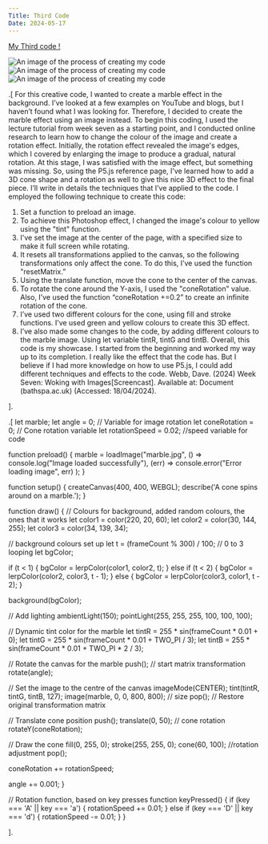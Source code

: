 ```yaml
---
Title: Third Code
Date: 2024-05-17
---
```


[My Third code !](/creativeCoding/thirdcodeoriginal/index.html)


![An image of the process of creating my code](/creativeCoding/imagess/thirdimg.png)
![An image of the process of creating my code](/creativeCoding/imagess/thirdimg2.png)
![An image of the process of creating my code](/creativeCoding/imagess/thirdimg3.png)


.[
For this creative code, I wanted to create a marble effect in the background. I’ve looked at a few examples on YouTube and blogs, but I haven’t found what I was looking for. Therefore, I decided to create the marble effect using an image instead. To begin this coding, I used the lecture tutorial from week seven as a starting point, and I conducted online research to learn how to change the colour of the image and create a rotation effect.
Initially, the rotation effect revealed the image's edges, which I covered by enlarging the image to produce a gradual, natural rotation. At this stage, I was satisfied with the image effect, but something was missing. So, using the P5.js reference page, I’ve learned how to add a 3D cone shape and a rotation as well to give this nice 3D effect to the final piece.
I’ll write in details the techniques that I’ve applied to the code. 
I employed the following technique to create this code:
1.	Set a function to preload an image.
2.	To achieve this Photoshop effect, I changed the image's colour to yellow using the "tint" function.
3.	I've set the image at the center of the page, with a specified size to make it full screen while rotating.
4.	It resets all transformations applied to the canvas, so the following transformations only affect the cone. To do this, I’ve used the function "resetMatrix.”
5.	Using the translate function, move the cone to the center of the canvas.
6.	To rotate the cone around the Y-axis, I used the "coneRotation" value. Also, I’ve used the function “coneRotation +=0.2” to create an infinite rotation of the cone.
7.	I’ve used two different colours for the cone, using fill and stroke functions. I’ve used green and yellow colours to create this 3D effect.
8.	I’ve also made some changes to the code, by adding different colours to the marble image. Using let variable tintR, tintG and tintB.
Overall, this code is my showcase. I started from the beginning and worked my way up to its completion. I really like the effect that the code has. But I believe if I had more knowledge on how to use P5.js, I could add different techniques and effects to the code.
 Webb, Dave. (2024) Week Seven: Woking with Images[Screencast]. Available at: Document (bathspa.ac.uk) (Accessed: 18/04/2024).

].

.[
let marble;
let angle = 0; // Variable for image rotation
let coneRotation = 0; // Cone rotation variable 
let rotationSpeed = 0.02; //speed variable for code 

function preload() {
  marble = loadImage("marble.jpg", 
    () => console.log("Image loaded successfully"),
    (err) => console.error("Error loading image", err)
  );
}

function setup() {
  createCanvas(400, 400, WEBGL);
  describe('A cone spins around on a marble.');
}

function draw() {
  // Colours for background, added random colours, the ones that it works 
  let color1 = color(220, 20, 60); 
  let color2 = color(30, 144, 255); 
  let color3 = color(34, 139, 34); 

  // background colours set up 
  let t = (frameCount % 300) / 100; // 0 to 3 looping 
  let bgColor;

  if (t < 1) {
    bgColor = lerpColor(color1, color2, t);
  } else if (t < 2) {
    bgColor = lerpColor(color2, color3, t - 1);
  } else {
    bgColor = lerpColor(color3, color1, t - 2);
  }

  background(bgColor);

  // Add lighting
  ambientLight(150);
  pointLight(255, 255, 255, 100, 100, 100);

  // Dynamic tint color for the marble
  let tintR = 255 * sin(frameCount * 0.01 + 0);
  let tintG = 255 * sin(frameCount * 0.01 + TWO_PI / 3);
  let tintB = 255 * sin(frameCount * 0.01 + TWO_PI * 2 / 3);

  // Rotate the canvas for the marble
  push(); // start matrix transformation 
  rotate(angle);

  // Set the image to the centre of the canvas
  imageMode(CENTER);
  tint(tintR, tintG, tintB, 127);
  image(marble, 0, 0, 800, 800); // size 
  pop(); // Restore original transformation matrix

  // Translate cone position 
  push();
  translate(0, 50); 
  // cone rotation 
  rotateY(coneRotation);

  // Draw the cone
  fill(0, 255, 0); 
  stroke(255, 255, 0);
  cone(60, 100); //rotation adjustment 
  pop();

  
  coneRotation += rotationSpeed;

  
  angle += 0.001;
}

// Rotation function, based on key presses 
function keyPressed() {
  if (key === 'A' || key === 'a') {
    rotationSpeed += 0.01;
  } else if (key === 'D' || key === 'd') {
    rotationSpeed -= 0.01;
  }
}

].
